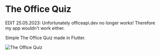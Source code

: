 # The Office Quiz

EDIT 25.05.2023: Unfortunately officeapi.dev no longer works! Therefore my app wouldn't work either.

Simple The Office Quiz made in Flutter.

![The Office Quiz](https://user-images.githubusercontent.com/101804150/228841851-0229078c-7b26-45a3-9241-c22ce5ce592c.gif)
